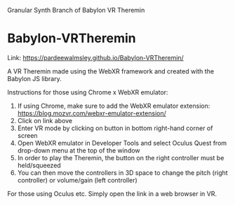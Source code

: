 Granular Synth Branch of Babylon VR Theremin

# Babylon-VRTheremin

Link: https://pardeewalmsley.github.io/Babylon-VRTheremin/

A VR Theremin made using the WebXR framework and created with the Babylon JS library.

Instructions for those using Chrome x WebXR emulator:
1. If using Chrome, make sure to add the WebXR emulator extension: https://blog.mozvr.com/webxr-emulator-extension/
2. Click on link above
3. Enter VR mode by clicking on button in bottom right-hand corner of screen
4. Open WebXR emulator in Developer Tools and select Oculus Quest from drop-down menu at the top of the window
5. In order to play the Theremin, the button on the right controller must be held/squeezed
6. You can then move the controllers in 3D space to change the pitch (right controller) or volume/gain (left controller)

For those using Oculus etc. Simply open the link in a web browser in VR.
